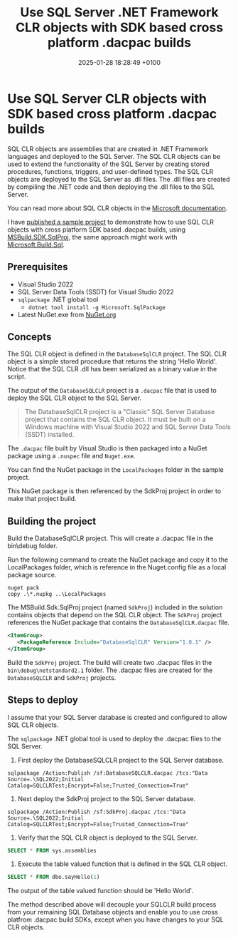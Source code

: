 ﻿---
layout: post
title:  "Use SQL Server .NET Framework CLR objects with SDK based cross platform .dacpac builds"
date:   2025-01-28 18:28:49 +0100
categories: dacfx sqlclr
---

# Use SQL Server CLR objects with SDK based cross platform .dacpac builds

SQL CLR objects are assemblies that are created in .NET Framework languages and deployed to the SQL Server. The SQL CLR objects can be used to extend the functionality of the SQL Server by creating stored procedures, functions, triggers, and user-defined types. The SQL CLR objects are deployed to the SQL Server as .dll files. The .dll files are created by compiling the .NET code and then deploying the .dll files to the SQL Server.

You can read more about SQL CLR objects in the [Microsoft documentation](https://learn.microsoft.com/sql/relational-databases/clr-integration/database-objects/building-database-objects-with-common-language-runtime-clr-integration).

I have [published a sample project](https://github.com/ErikEJ/SdkSqlClrDemo) to demonstrate how to use SQL CLR objects with cross platform SDK based .dacpac builds, using [MSBuild.SDK.SqlProj](https://github.com/rr-wfm/MSBuild.Sdk.SqlProj), the same approach might work with [Microsoft.Build.Sql](https://github.com/microsoft/DacFx).

## Prerequisites

- Visual Studio 2022
- SQL Server Data Tools (SSDT) for Visual Studio 2022
- `sqlpackage` .NET global tool
  - `dotnet tool install -g Microsoft.SqlPackage`
- Latest NuGet.exe from [NuGet.org](https://www.nuget.org/downloads)

## Concepts

The SQL CLR object is defined in the `DatabaseSqlCLR` project. The SQL CLR object is a simple stored procedure that returns the string 'Hello World'. Notice that the SQL CLR .dll has been serialized as a binary value in the script.

The output of the `DatabaseSQLCLR` project is a `.dacpac` file that is used to deploy the SQL CLR object to the SQL Server.

> The DatabaseSqlCLR project is a "Classic" SQL Server Database project that contains the SQL CLR object. It must be built on a Windows machine with Visual Studio 2022 and SQL Server Data Tools (SSDT) installed.

The `.dacpac` file built by Visual Studio is then packaged into a NuGet package using a `.nuspec` file and `Nuget.exe`.

You can find the NuGet package in the `LocalPackages` folder in the sample project.

This NuGet package is then referenced by the SdkProj project in order to make that project build.

## Building the project

Build the DatabaseSqlCLR project. This will create a .dacpac file in the bin\debug folder.

Run the following command to create the NuGet package and copy it to the LocalPackages folder, which is reference in the Nuget.config file as a local package source.

```shell
nuget pack
copy .\*.nupkg ..\LocalPackages
```

The MSBuild.Sdk.SqlProj project (named `SdkProj`) included in the solution contains objects that depend on the SQL CLR object. The `SdkProj` project references the NuGet package that contains the `DatabaseSqlCLR.dacpac` file.

```xml
<ItemGroup>
   <PackageReference Include="DatabaseSqlCLR" Version="1.0.1" />
</ItemGroup>
```

Build the `SdkProj` project. The build will create two .dacpac files in the `bin\debug\netstandard2.1` folder. The .dacpac files are created for the `DatabaseSQLCLR` and `SdkProj` projects.

## Steps to deploy

I assume that your SQL Server database is created and configured to allow SQL CLR objects.

The `sqlpackage` .NET global tool is used to deploy the .dacpac files to the SQL Server.

1. First deploy the DatabaseSQLCLR project to the SQL Server database.

```shell
sqlpackage /Action:Publish /sf:DatabaseSQLCLR.dacpac /tcs:"Data Source=.\SQL2022;Initial Catalog=SQLCLRTest;Encrypt=False;Trusted_Connection=True"
```

1. Next deploy the SdkProj project to the SQL Server database.

```shell
sqlpackage /Action:Publish /sf:SdkProj.dacpac /tcs:"Data Source=.\SQL2022;Initial Catalog=SQLCLRTest;Encrypt=False;Trusted_Connection=True"
```

1. Verify that the SQL CLR object is deployed to the SQL Server.

```sql
SELECT * FROM sys.assemblies
```

1. Execute the table valued function that is defined in the SQL CLR object.

```sql
SELECT * FROM dbo.sayHello(1)
```

The output of the table valued function should be 'Hello World'.

The method described above will decouple your SQLCLR build process from your remaining SQL Database objects and enable you to use cross platfrom .dacpac build SDKs, except when you have changes to your SQL CLR objects.
